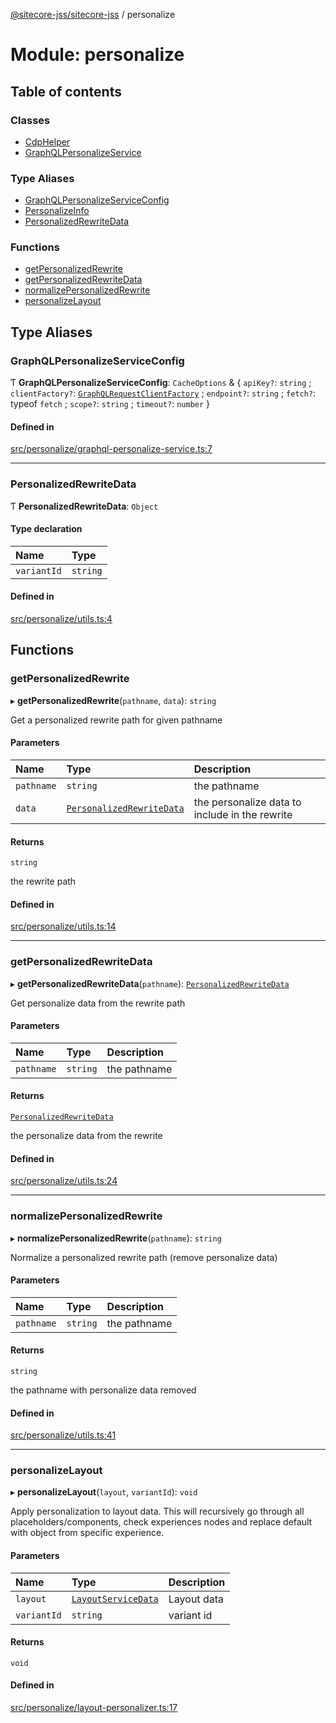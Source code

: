 [@sitecore-jss/sitecore-jss](../README.md) / personalize

# Module: personalize

## Table of contents

### Classes

- [CdpHelper](../classes/personalize.CdpHelper.md)
- [GraphQLPersonalizeService](../classes/personalize.GraphQLPersonalizeService.md)

### Type Aliases

- [GraphQLPersonalizeServiceConfig](personalize.md#graphqlpersonalizeserviceconfig)
- [PersonalizeInfo](personalize.md#personalizeinfo)
- [PersonalizedRewriteData](personalize.md#personalizedrewritedata)

### Functions

- [getPersonalizedRewrite](personalize.md#getpersonalizedrewrite)
- [getPersonalizedRewriteData](personalize.md#getpersonalizedrewritedata)
- [normalizePersonalizedRewrite](personalize.md#normalizepersonalizedrewrite)
- [personalizeLayout](personalize.md#personalizelayout)

## Type Aliases

### GraphQLPersonalizeServiceConfig

Ƭ **GraphQLPersonalizeServiceConfig**: `CacheOptions` & { `apiKey?`: `string` ; `clientFactory?`: [`GraphQLRequestClientFactory`](index.md#graphqlrequestclientfactory) ; `endpoint?`: `string` ; `fetch?`: typeof `fetch` ; `scope?`: `string` ; `timeout?`: `number` }

#### Defined in

[src/personalize/graphql-personalize-service.ts:7](https://github.com/Sitecore/jss/blob/cf1ffc37b/packages/sitecore-jss/src/personalize/graphql-personalize-service.ts#L7)

---

### PersonalizedRewriteData

Ƭ **PersonalizedRewriteData**: `Object`

#### Type declaration

| Name        | Type     |
| :---------- | :------- |
| `variantId` | `string` |

#### Defined in

[src/personalize/utils.ts:4](https://github.com/Sitecore/jss/blob/cf1ffc37b/packages/sitecore-jss/src/personalize/utils.ts#L4)

## Functions

### getPersonalizedRewrite

▸ **getPersonalizedRewrite**(`pathname`, `data`): `string`

Get a personalized rewrite path for given pathname

#### Parameters

| Name       | Type                                                                | Description                                    |
| :--------- | :------------------------------------------------------------------ | :--------------------------------------------- |
| `pathname` | `string`                                                            | the pathname                                   |
| `data`     | [`PersonalizedRewriteData`](personalize.md#personalizedrewritedata) | the personalize data to include in the rewrite |

#### Returns

`string`

the rewrite path

#### Defined in

[src/personalize/utils.ts:14](https://github.com/Sitecore/jss/blob/cf1ffc37b/packages/sitecore-jss/src/personalize/utils.ts#L14)

---

### getPersonalizedRewriteData

▸ **getPersonalizedRewriteData**(`pathname`): [`PersonalizedRewriteData`](personalize.md#personalizedrewritedata)

Get personalize data from the rewrite path

#### Parameters

| Name       | Type     | Description  |
| :--------- | :------- | :----------- |
| `pathname` | `string` | the pathname |

#### Returns

[`PersonalizedRewriteData`](personalize.md#personalizedrewritedata)

the personalize data from the rewrite

#### Defined in

[src/personalize/utils.ts:24](https://github.com/Sitecore/jss/blob/cf1ffc37b/packages/sitecore-jss/src/personalize/utils.ts#L24)

---

### normalizePersonalizedRewrite

▸ **normalizePersonalizedRewrite**(`pathname`): `string`

Normalize a personalized rewrite path (remove personalize data)

#### Parameters

| Name       | Type     | Description  |
| :--------- | :------- | :----------- |
| `pathname` | `string` | the pathname |

#### Returns

`string`

the pathname with personalize data removed

#### Defined in

[src/personalize/utils.ts:41](https://github.com/Sitecore/jss/blob/cf1ffc37b/packages/sitecore-jss/src/personalize/utils.ts#L41)

---

### personalizeLayout

▸ **personalizeLayout**(`layout`, `variantId`): `void`

Apply personalization to layout data. This will recursively go through all placeholders/components, check experiences nodes and replace default with object from specific experience.

#### Parameters

| Name        | Type                                                             | Description |
| :---------- | :--------------------------------------------------------------- | :---------- |
| `layout`    | [`LayoutServiceData`](../interfaces/layout.LayoutServiceData.md) | Layout data |
| `variantId` | `string`                                                         | variant id  |

#### Returns

`void`

#### Defined in

[src/personalize/layout-personalizer.ts:17](https://github.com/Sitecore/jss/blob/cf1ffc37b/packages/sitecore-jss/src/personalize/layout-personalizer.ts#L17)
